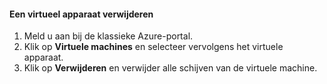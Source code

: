 #### <a name="to-delete-a-virtual-device"></a>Een virtueel apparaat verwijderen

1. Meld u aan bij de klassieke Azure-portal.
2. Klik op **Virtuele machines** en selecteer vervolgens het virtuele apparaat.
3. Klik op **Verwijderen** en verwijder alle schijven van de virtuele machine.


